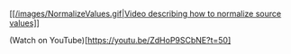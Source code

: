 <a href="./images/NormalizeValues.gif" target="_blank">[[/images/NormalizeValues.gif|Video describing how to normalize source values]]</a>

(Watch on YouTube)[https://youtu.be/ZdHoP9SCbNE?t=50]